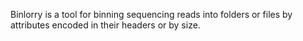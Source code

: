 Binlorry is a tool for binning sequencing reads into folders or files by
attributes encoded in their headers or by size.
